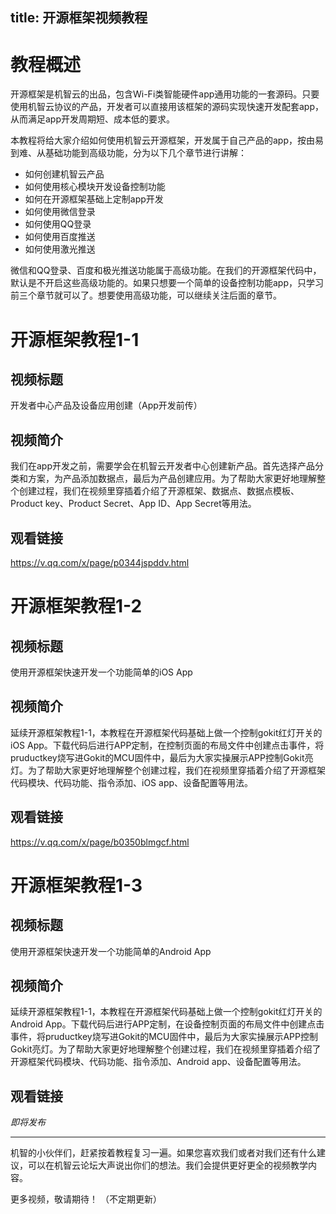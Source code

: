 title: 开源框架视频教程
---

# 教程概述
开源框架是机智云的出品，包含Wi-Fi类智能硬件app通用功能的一套源码。只要使用机智云协议的产品，开发者可以直接用该框架的源码实现快速开发配套app，从而满足app开发周期短、成本低的要求。

本教程将给大家介绍如何使用机智云开源框架，开发属于自己产品的app，按由易到难、从基础功能到高级功能，分为以下几个章节进行讲解：
- 如何创建机智云产品
- 如何使用核心模块开发设备控制功能
- 如何在开源框架基础上定制app开发
- 如何使用微信登录
- 如何使用QQ登录
- 如何使用百度推送
- 如何使用激光推送

微信和QQ登录、百度和极光推送功能属于高级功能。在我们的开源框架代码中，默认是不开启这些高级功能的。如果只想要一个简单的设备控制功能app，只学习前三个章节就可以了。想要使用高级功能，可以继续关注后面的章节。


# 开源框架教程1-1
## 视频标题

开发者中心产品及设备应用创建（App开发前传）

## 视频简介
我们在app开发之前，需要学会在机智云开发者中心创建新产品。首先选择产品分类和方案，为产品添加数据点，最后为产品创建应用。为了帮助大家更好地理解整个创建过程，我们在视频里穿插着介绍了开源框架、数据点、数据点模板、Product key、Product Secret、App ID、App Secret等用法。

## 观看链接
https://v.qq.com/x/page/p0344jspddv.html

# 开源框架教程1-2

## 视频标题
使用开源框架快速开发一个功能简单的iOS App

## 视频简介
延续开源框架教程1-1，本教程在开源框架代码基础上做一个控制gokit红灯开关的iOS App。下载代码后进行APP定制，在控制页面的布局文件中创建点击事件，将pruductkey烧写进Gokit的MCU固件中，最后为大家实操展示APP控制Gokit亮灯。为了帮助大家更好地理解整个创建过程，我们在视频里穿插着介绍了开源框架代码模块、代码功能、指令添加、iOS app、设备配置等用法。

## 观看链接
https://v.qq.com/x/page/b0350blmgcf.html



# 开源框架教程1-3
## 视频标题
使用开源框架快速开发一个功能简单的Android App

## 视频简介
延续开源框架教程1-1，本教程在开源框架代码基础上做一个控制gokit红灯开关的Android App。下载代码后进行APP定制，在设备控制页面的布局文件中创建点击事件，将pruductkey烧写进Gokit的MCU固件中，最后为大家实操展示APP控制Gokit亮灯。为了帮助大家更好地理解整个创建过程，我们在视频里穿插着介绍了开源框架代码模块、代码功能、指令添加、Android app、设备配置等用法。

## 观看链接
*即将发布*

---
机智的小伙伴们，赶紧按着教程复习一遍。如果您喜欢我们或者对我们还有什么建议，可以在机智云论坛大声说出你们的想法。我们会提供更好更全的视频教学内容。

更多视频，敬请期待！
（不定期更新）


